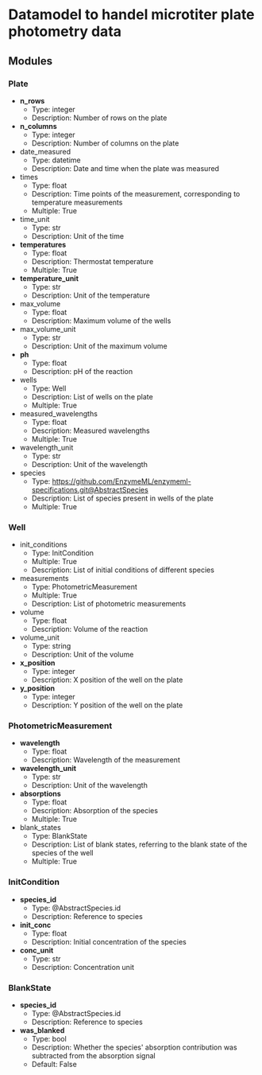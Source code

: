 # Datamodel to handel microtiter plate photometry data

## Modules

### Plate

- __n_rows__
    - Type: integer
    - Description: Number of rows on the plate
- __n_columns__
    - Type: integer
    - Description: Number of columns on the plate
- date_measured
    - Type: datetime
    - Description: Date and time when the plate was measured
- times
    - Type: float
    - Description: Time points of the measurement, corresponding to temperature measurements
    - Multiple: True
- time_unit
    - Type: str
    - Description: Unit of the time
- __temperatures__
    - Type: float
    - Description: Thermostat temperature
    - Multiple: True
- __temperature_unit__
    - Type: str
    - Description: Unit of the temperature
- max_volume
    - Type: float
    - Description: Maximum volume of the wells
- max_volume_unit
    - Type: str
    - Description: Unit of the maximum volume
- __ph__
    - Type: float
    - Description: pH of the reaction
- wells
    - Type: Well
    - Description: List of wells on the plate
    - Multiple: True
- measured_wavelengths
    - Type: float
    - Description: Measured wavelengths
    - Multiple: True
- wavelength_unit
    - Type: str
    - Description: Unit of the wavelength
- species
    - Type: https://github.com/EnzymeML/enzymeml-specifications.git@AbstractSpecies
    - Description: List of species present in wells of the plate
    - Multiple: True

### Well

- init_conditions
    - Type: InitCondition
    - Multiple: True
    - Description: List of initial conditions of different species
- measurements
    - Type: PhotometricMeasurement
    - Multiple: True
    - Description: List of photometric measurements
- volume
    - Type: float
    - Description: Volume of the reaction
- volume_unit
    - Type: string
    - Description: Unit of the volume
- __x_position__
    - Type: integer
    - Description: X position of the well on the plate
- __y_position__
    - Type: integer
    - Description: Y position of the well on the plate

### PhotometricMeasurement

- __wavelength__
    - Type: float
    - Description: Wavelength of the measurement
- __wavelength_unit__
    - Type: str
    - Description: Unit of the wavelength
- __absorptions__
    - Type: float
    - Description: Absorption of the species
    - Multiple: True
- blank_states
    - Type: BlankState
    - Description: List of blank states, referring to the blank state of the species of the well
    - Multiple: True

### InitCondition

- __species_id__
    - Type: @AbstractSpecies.id
    - Description: Reference to species
- __init_conc__
    - Type: float
    - Description: Initial concentration of the species
- __conc_unit__
    - Type: str
    - Description: Concentration unit

### BlankState

- __species_id__
    - Type: @AbstractSpecies.id
    - Description: Reference to species
- __was_blanked__
    - Type: bool
    - Description: Whether the species' absorption contribution was subtracted from the absorption signal
    - Default: False
